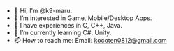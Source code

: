 - 👋 Hi, I’m @k9-maru.
- 👀 I’m interested in Game, Mobile/Desktop Apps.
- 🍊 I have experiences in C, C++, Java.
- 🌱 I’m currently learning C#, Unity.
- 📫 How to reach me: 
  Email: kocoten0812@gmail.com
<!---
k9-maru/k9-maru is a ✨ special ✨ repository because its `README.md` (this file) appears on your GitHub profile.
You can click the Preview link to take a look at your changes.
--->
